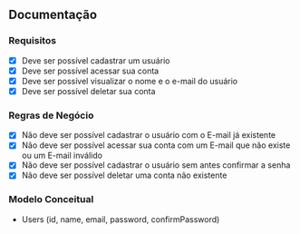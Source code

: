 ## Documentação

### Requisitos

- [x] Deve ser possível cadastrar um usuário
- [x] Deve ser possível acessar sua conta
- [x] Deve ser possível visualizar o nome e o e-mail do usuário
- [x] Deve ser possível deletar sua conta

### Regras de Negócio

- [x] Não deve ser possível cadastrar o usuário com o E-mail já existente
- [x] Não deve ser possível acessar sua conta com um E-mail que não existe ou um E-mail inválido
- [x] Não deve ser possível cadastrar o usuário sem antes confirmar a senha
- [x] Não deve ser possível deletar uma conta não existente

### Modelo Conceitual

- Users (id, name, email, password, confirmPassword)